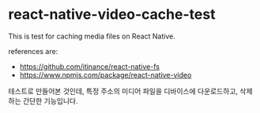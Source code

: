 # react-native-video-cache-test

This is test for caching media files on React Native.



references are: 

  - https://github.com/itinance/react-native-fs
  - https://www.npmjs.com/package/react-native-video
  
  

테스트로 만들어본 것인데, 특정 주소의 미디어 파일을 디바이스에 다운로드하고, 삭제하는 간단한 기능입니다.

